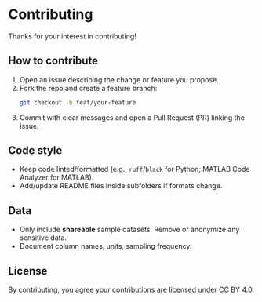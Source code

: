 # Contributing

Thanks for your interest in contributing!

## How to contribute
1. Open an issue describing the change or feature you propose.
2. Fork the repo and create a feature branch:
   ```bash
   git checkout -b feat/your-feature
   ```
3. Commit with clear messages and open a Pull Request (PR) linking the issue.

## Code style
- Keep code linted/formatted (e.g., `ruff`/`black` for Python; MATLAB Code Analyzer for MATLAB).
- Add/update README files inside subfolders if formats change.

## Data
- Only include **shareable** sample datasets. Remove or anonymize any sensitive data.
- Document column names, units, sampling frequency.

## License
By contributing, you agree your contributions are licensed under CC BY 4.0.
